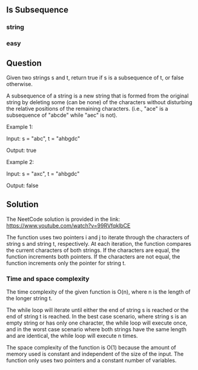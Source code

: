 ## Is Subsequence
### string
### easy
## Question
Given two strings s and t, return true if s is a subsequence of t, or false otherwise.

A subsequence of a string is a new string that is formed from the original string by deleting some (can be none) of the characters without disturbing the relative positions of the remaining characters. (i.e., "ace" is a subsequence of "abcde" while "aec" is not).

Example 1:

Input: s = "abc", t = "ahbgdc"

Output: true

Example 2: 

Input: s = "axc", t = "ahbgdc"

Output: false

## Solution
The NeetCode solution is provided in the link: https://www.youtube.com/watch?v=99RVfqklbCE

The function uses two pointers i and j to iterate through the characters of string s and string t, respectively. At each iteration, the function compares the current characters of both strings. If the characters are equal, the function increments both pointers. If the characters are not equal, the function increments only the pointer for string t.

### Time and space complexity
The time complexity of the given function is O(n), where n is the length of the longer string t.

The while loop will iterate until either the end of string s is reached or the end of string t is reached. In the best case scenario, where string s is an empty string or has only one character, the while loop will execute once, and in the worst case scenario where both strings have the same length and are identical, the while loop will execute n times.

The space complexity of the function is O(1) because the amount of memory used is constant and independent of the size of the input. The function only uses two pointers and a constant number of variables.

